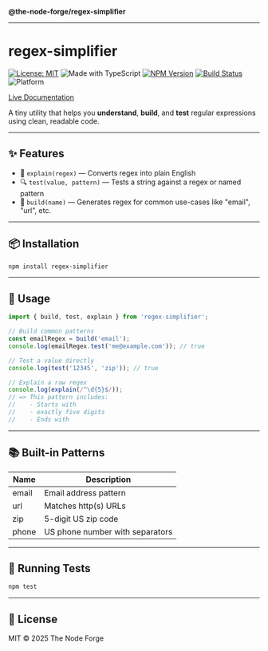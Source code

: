**@the-node-forge/regex-simplifier**

***

# regex-simplifier

[![License: MIT](https://img.shields.io/badge/License-MIT-yellow.svg)](https://opensource.org/licenses/MIT)
![Made with TypeScript](https://img.shields.io/badge/Made%20with-TypeScript-007acc)
[![NPM Version](https://img.shields.io/npm/v/regex-simplifier)](https://www.npmjs.com/package/regex-simplifier)
[![Build Status](https://img.shields.io/github/actions/workflow/status/the-node-forge/regex-simplifier/ci.yaml?branch=main)](https://github.com/The-Node-Forge/regex-simplifier/actions)
![Platform](https://img.shields.io/badge/platform-node%20%7C%20browser-brightgreen)

[Live Documentation](https://the-node-forge.github.io/regex-simplifier/)

A tiny utility that helps you **understand**, **build**, and **test** regular
expressions using clean, readable code.

---

## ✨ Features

- 🧠 `explain(regex)` — Converts regex into plain English
- 🔍 `test(value, pattern)` — Tests a string against a regex or named pattern
- 🧱 `build(name)` — Generates regex for common use-cases like "email", "url", etc.

---

## 📦 Installation

```bash
npm install regex-simplifier
```

---

## 🚀 Usage

```ts
import { build, test, explain } from 'regex-simplifier';

// Build common patterns
const emailRegex = build('email');
console.log(emailRegex.test('me@example.com')); // true

// Test a value directly
console.log(test('12345', 'zip')); // true

// Explain a raw regex
console.log(explain(/^\d{5}$/));
// => This pattern includes:
//    - Starts with
//    - exactly five digits
//    - Ends with
```

---

## 📚 Built-in Patterns

| Name  | Description                     |
| ----- | ------------------------------- |
| email | Email address pattern           |
| url   | Matches http(s) URLs            |
| zip   | 5-digit US zip code             |
| phone | US phone number with separators |

---

## 🧪 Running Tests

```bash
npm test
```

---

## 📝 License

MIT © 2025 The Node Forge
